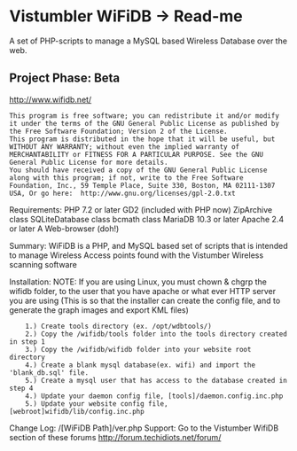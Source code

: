Vistumbler WiFiDB -> Read-me
===================

  A set of PHP-scripts to manage a MySQL based Wireless Database over the web.

  Project Phase: Beta
  --------------
  http://www.wifidb.net/

	This program is free software; you can redistribute it and/or modify it under the terms of the GNU General Public License as published by the Free Software Foundation; Version 2 of the License.
	This program is distributed in the hope that it will be useful, but WITHOUT ANY WARRANTY; without even the implied warranty of MERCHANTABILITY or FITNESS FOR A PARTICULAR PURPOSE. See the GNU General Public License for more details.
	You should have received a copy of the GNU General Public License along with this program; if not, write to the Free Software Foundation, Inc., 59 Temple Place, Suite 330, Boston, MA 02111-1307 USA, Or go here:  http://www.gnu.org/licenses/gpl-2.0.txt
		
  Requirements:
		PHP 7.2 or later
			GD2 (included with PHP now)
			ZipArchive class
			SQLiteDatabase class
			bcmath class
		MariaDB 10.3 or later
		Apache 2.4 or later
		A Web-browser (doh!)
		
  Summary:
		WiFiDB is a PHP, and MySQL based set of scripts that is intended to manage 
		Wireless Access points found with the Vistumber Wireless scanning software  

		
  Installation:
		NOTE: If you are using Linux, you must chown & chgrp the wifidb folder, to the user 
		that you have apache or what ever HTTP server you are using (This is so that 
		the installer can create the config file, and to generate the graph images 
		and export KML files)
		
		1.) Create tools directory (ex. /opt/wdbtools/)
		2.) Copy the /wifidb/tools folder into the tools directory created in step 1
		3.) Copy the /wifidb/wifidb folder into your website root directory
		4.) Create a blank mysql database(ex. wifi) and import the 'blank_db.sql' file.
		5.) Create a mysql user that has access to the database created in step 4
		4.) Update your daemon config file, [tools]/daemon.config.inc.php
		5.) Update your website config file, [webroot]wifidb/lib/config.inc.php
		
		
  Change Log:
		/[WiFiDB Path]/ver.php
  Support:
		Go to the Vistumber WifiDB section of these forums http://forum.techidiots.net/forum/
